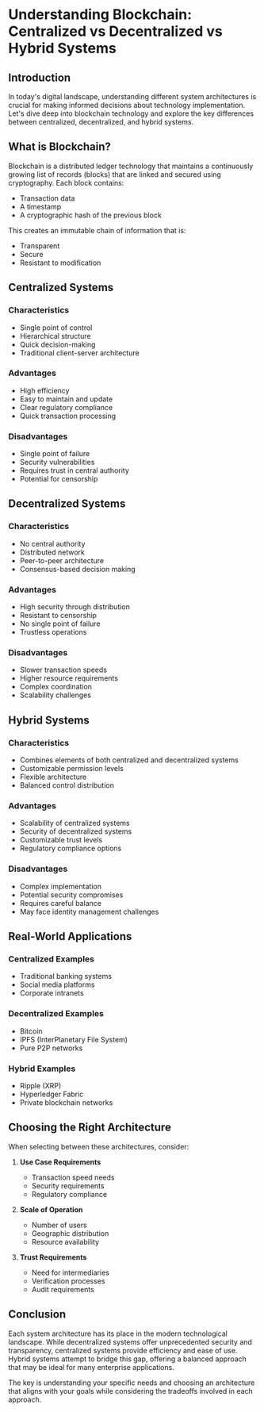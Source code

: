 # Understanding Blockchain: Centralized vs Decentralized vs Hybrid Systems

## Introduction
In today's digital landscape, understanding different system architectures is crucial for making informed decisions about technology implementation. Let's dive deep into blockchain technology and explore the key differences between centralized, decentralized, and hybrid systems.

## What is Blockchain?
Blockchain is a distributed ledger technology that maintains a continuously growing list of records (blocks) that are linked and secured using cryptography. Each block contains:
- Transaction data
- A timestamp
- A cryptographic hash of the previous block

This creates an immutable chain of information that is:
- Transparent
- Secure
- Resistant to modification

## Centralized Systems
### Characteristics
- Single point of control
- Hierarchical structure
- Quick decision-making
- Traditional client-server architecture

### Advantages
- High efficiency
- Easy to maintain and update
- Clear regulatory compliance
- Quick transaction processing

### Disadvantages
- Single point of failure
- Security vulnerabilities
- Requires trust in central authority
- Potential for censorship

## Decentralized Systems
### Characteristics
- No central authority
- Distributed network
- Peer-to-peer architecture
- Consensus-based decision making

### Advantages
- High security through distribution
- Resistant to censorship
- No single point of failure
- Trustless operations

### Disadvantages
- Slower transaction speeds
- Higher resource requirements
- Complex coordination
- Scalability challenges

## Hybrid Systems
### Characteristics
- Combines elements of both centralized and decentralized systems
- Customizable permission levels
- Flexible architecture
- Balanced control distribution

### Advantages
- Scalability of centralized systems
- Security of decentralized systems
- Customizable trust levels
- Regulatory compliance options

### Disadvantages
- Complex implementation
- Potential security compromises
- Requires careful balance
- May face identity management challenges

## Real-World Applications

### Centralized Examples
- Traditional banking systems
- Social media platforms
- Corporate intranets

### Decentralized Examples
- Bitcoin
- IPFS (InterPlanetary File System)
- Pure P2P networks

### Hybrid Examples
- Ripple (XRP)
- Hyperledger Fabric
- Private blockchain networks

## Choosing the Right Architecture

When selecting between these architectures, consider:
1. **Use Case Requirements**
   - Transaction speed needs
   - Security requirements
   - Regulatory compliance

2. **Scale of Operation**
   - Number of users
   - Geographic distribution
   - Resource availability

3. **Trust Requirements**
   - Need for intermediaries
   - Verification processes
   - Audit requirements

## Conclusion
Each system architecture has its place in the modern technological landscape. While decentralized systems offer unprecedented security and transparency, centralized systems provide efficiency and ease of use. Hybrid systems attempt to bridge this gap, offering a balanced approach that may be ideal for many enterprise applications.

The key is understanding your specific needs and choosing an architecture that aligns with your goals while considering the tradeoffs involved in each approach.